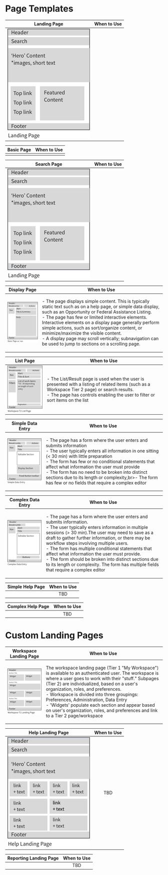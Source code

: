 # Page Templates

| Landing Page  | When to Use   |
|:-------------:|:-------------:|
|![Landing Page](../images/landing-page.png)| |

| Basic Page  | When to Use  |
|:-------------:|:-------------:|
| | |

| Search Page   | When to Use  |
|:-------------:|:-------------:|
|![Landing Page](../images/landing-page.png)| |

| Display Page  | When to Use  |
|:-------------:|:-------------:|
|![Display Page](../images/basic-page.png)|  <p align="left"> - The page displays simple content. This is typically static text such as on a help page, or simple data display, such as an Opportunity or Federal Assistance Listing.<br>- The page has few or limited interactive elements. Interactive elements on a display page generally perform simple actions, such as sort/organize content, or minimize/maximize the visible content.<br>- A display page may scroll vertically; subnavigation can be used to jump to sections on a scrolling page.</p>|

| List Page  | When to Use  |
|:-------------:|:-------------:|
|![List Page](../images/workspace-t2.png)| <p align="left"> - The List/Result page is used when the user is presented with a listing of related items (such as a Workspace Tier 2 page) or search results.<br>- The page has controls enabling the user to filter or sort items on the list</p> |

| Simple Data Entry   | When to Use   |
|:-------------:|:-------------:|
| ![Simple Data Entry Page](../images/simple-data-entry.png)| <p align="left"> - The page has a form where the user enters and submits information<br>- The user typically enters all information in one sitting (< 30 min) with little preparation<br>- The form has few or no conditional statements that affect what information the user must provide<br>- The form has no need to be broken into distinct sections due to its length or complexity,br>- The form has few or no fields that require a complex editor</p>|

| Complex Data Entry  | When to Use   |
|:-------------:|:-------------:|
|![Complex Data Entry Page](../images/complex-data-entry.png)|  <p align="left"> - The page has a form where the user enters and submits information.<br> - The user typically enters information in multiple sessions (> 30 min).The user may need to save as a draft to gather further information, or there may be workflow steps involving multiple users.<br> - The form has multiple conditional statements that affect what information the user must provide.<br> - The form should be broken into distinct sections due to its length or complexity. The form has multiple fields that require a complex editor</p> |

| Simple Help Page  | When to Use  |
|:-------------:|:-------------:|
|  | TBD  |

| Complex Help Page  | When to Use  |
|:-------------:|:-------------:|
| | TBD |


# Custom Landing Pages

| Workspace Landing Page  | When to Use |
|:-------------:|:-------------:|
|![Workspace Landing Page](../images/workspace-t1.png)|<p align="left">The workspace landing page (Tier 1 "My Workspace") is available to an authenticated user. The workspace is where a user goes to work with their "stuff." Subpages (Tier 2) are individualized, based on a user's organization, roles, and preferences.<br>- Workspace is divided into three groupings: Preferences, Administration, Data Entry<br>- 'Widgets' populate each section and appear based on user's organization, roles, and preferences and link to a Tier 2 page/workspace</p> |

| Help Landing Page | When to Use  |
|:-------------:|:-------------:|
|![Help Landing Page](../images/help-landing-page.png)| TBD   |

| Reporting Landing Page  | When to Use |
|:-------------:|:-------------:|
|   | TBD   |
